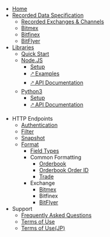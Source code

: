 * [Home](/)
* [Recorded Data Specification](data/)
  * [Recorded Exchanges & Channels](data/table.md)
  * [Bitmex](data/bitmex.md)
  * [Bitfinex](data/bitfinex.md)
  * [BitFlyer](data/bitflyer.md)
* [Libraries](libraries/)
  * [Quick Start](libraries/quickstart.md)
  * [Node.JS](libraries/nodejs/)
    * [Setup](libraries/nodejs/setup.md)
    * [🡕 Examples](https://repl.it/@exchangedataset/exchangedataset-node-examples)
    * [🡕 API Documentation](https://exchangedataset.github.io/exchangedataset-node/)
  * [Python3](libraries/python3/)
    * [Setup](libraries/python3/setup.md)
    * [🡕 API Documentation](https://exchangedataset.github.io/exchangedataset-python/)
<!-- * [Command Line](commandline/) -->
* HTTP Endpoints
  * [Authentication](/http/authentication.md)
  * [Filter](/http/filter.md)
  * [Snapshot](/http/snapshot.md)
  * [Format](/http/format/)
    * [Field Types](http/format/types.md)
    * Common Formatting
      * [Orderbook](http/format/orderbook.md)
      * [Orderbook Order ID](http/format/orderbook-orderid.md)
      * [Trade](http/format/trade.md)
    * Exchange
      * [Bitmex](http/format/bitmex.md)
      * Bitfinex
      * [BitFlyer](http/format/bitflyer.md)
* Support
  * [Frequently Asked Questions](support/faq.md)
  * [Terms of Use](support/agreement.md)
  * [Terms of Use(JP)](support/agreement_jp.md)
